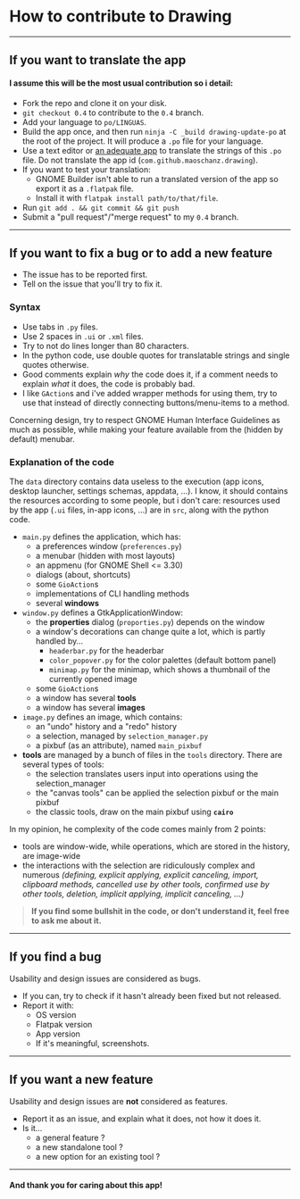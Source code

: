 # How to contribute to Drawing

----

## If you want to translate the app

#### I assume this will be the most usual contribution so i detail:

- Fork the repo and clone it on your disk.
- `git checkout 0.4` to contribute to the `0.4` branch.
- Add your language to `po/LINGUAS`.
- Build the app once, and then run `ninja -C _build drawing-update-po` at the root of the project. It will produce a `.po` file for your language.
- Use a text editor or [an adequate app](https://flathub.org/apps/details/org.gnome.Gtranslator) to translate the strings of this `.po` file. Do not translate the app id (`com.github.maoschanz.drawing`).
- If you want to test your translation:
	- GNOME Builder isn't able to run a translated version of the app so export it as a `.flatpak` file.
	- Install it with `flatpak install path/to/that/file`.
- Run `git add . && git commit && git push`
- Submit a "pull request"/"merge request" to my `0.4` branch.

----

## If you want to fix a bug or to add a new feature

- The issue has to be reported first.
- Tell on the issue that you'll try to fix it.

### Syntax

- Use tabs in `.py` files.
- Use 2 spaces in `.ui` or `.xml` files.
- Try to not do lines longer than 80 characters.
- In the python code, use double quotes for translatable strings and single quotes otherwise.
- Good comments explain *why* the code does it, if a comment needs to explain *what* it does, the code is probably bad.
- I like `GAction`s and i've added wrapper methods for using them, try to use that instead of directly connecting buttons/menu-items to a method.

Concerning design, try to respect GNOME Human Interface Guidelines as much as possible, while making your feature available from the (hidden by default) menubar.

### Explanation of the code

The `data` directory contains data useless to the execution (app icons, desktop launcher, settings schemas, appdata, …).
I know, it should contains the resources according to some people, but i don't care:
resources used by the app (`.ui` files, in-app icons, …) are in `src`, along with the python code.

- `main.py` defines the application, which has:
    - a preferences window (`preferences.py`)
    - a menubar (hidden with most layouts)
    - an appmenu (for GNOME Shell <= 3.30)
    - dialogs (about, shortcuts)
    - some `GioAction`s
    - implementations of CLI handling methods
    - several **windows**
- `window.py` defines a GtkApplicationWindow:
    - the **properties** dialog (`proporties.py`) depends on the window
    - a window's decorations can change quite a lot, which is partly handled by…
        - `headerbar.py` for the headerbar
        - `color_popover.py` for the color palettes (default bottom panel)
        - `minimap.py` for the minimap, which shows a thumbnail of the currently opened image
    - some `GioAction`s
    - a window has several **tools**
    - a window has several **images**
- `image.py` defines an image, which contains:
    - an "undo" history and a "redo" history
    - a selection, managed by `selection_manager.py`
    - a pixbuf (as an attribute), named `main_pixbuf`
- **tools** are managed by a bunch of files in the `tools` directory. There are several types of tools:
    - the selection translates users input into operations using the selection_manager
    - the "canvas tools" can be applied the selection pixbuf or the main pixbuf
    - the classic tools, draw on the main pixbuf using **`cairo`**

In my opinion, he complexity of the code comes mainly from 2 points:

- tools are window-wide, while operations, which are stored in the history, are image-wide
- the interactions with the selection are ridiculously complex and numerous _(defining, explicit applying, explicit canceling, import, clipboard methods, cancelled use by other tools, confirmed use by other tools, deletion, implicit applying, implicit canceling, …)_

<!-- UML diagrams: -->

<!-- ![UML diagrams](docs/uml.png) -->

>**If you find some bullshit in the code, or don't understand it, feel free to ask me about it.**

----

## If you find a bug

Usability and design issues are considered as bugs.

- If you can, try to check if it hasn't already been fixed but not released.
- Report it with:
	- OS version
	- Flatpak version
	- App version
	- If it's meaningful, screenshots.

----

## If you want a new feature

Usability and design issues are **not** considered as features.

- Report it as an issue, and explain what it does, not how it does it.
- Is it…
	- a general feature ?
	- a new standalone tool ?
	- a new option for an existing tool ?

----

#### And thank you for caring about this app!

